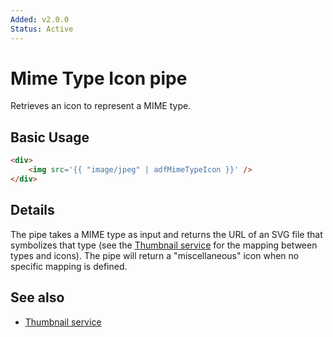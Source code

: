 ```yaml
---
Added: v2.0.0
Status: Active
---
```

# Mime Type Icon pipe

Retrieves an icon to represent a MIME type.

## Basic Usage

```HTML
<div>
    <img src='{{ "image/jpeg" | adfMimeTypeIcon }}' />
</div>
```

## Details

The pipe takes a MIME type as input and returns the URL of an SVG file that
symbolizes that type (see the [Thumbnail service](thumbnail.service.md) for the mapping between types and icons). The pipe will return a "miscellaneous" icon when no specific mapping is defined.

## See also

-   [Thumbnail service](thumbnail.service.md)

